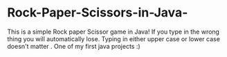 # Rock-Paper-Scissors-in-Java-
This is a simple Rock paper Scissor game in Java! If you type in the wrong thing you will automatically lose. Typing in either upper case or lower case doesn't matter . One of my first java projects :)
